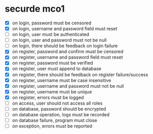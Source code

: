 # securde mco1

- [x] on login, password must be censored
- [x] on login, username and password field must reset
- [ ] on login, user must be authenticated
- [ ] on login, user and password must not be null
- [ ] on login, there should be feedback on login failure
- [x] on register, password and confirm must be censored
- [x] on register, username and password field must reset
- [x] on register, password must be verified
- [x] on register, user must append to database
- [x] on register, there should be feedback on register failure/success
- [x] on register, username must be case insensitive
- [x] on register, username and password must not be null
- [x] on register, username must be unique
- [x] on register, errors must be logged
- [ ] on access, user should not access all roles
- [ ] on database, password should be encrypted
- [ ] on database operation, logs must be recorded
- [ ] on database failure, program must close
- [ ] on exception, errors must be reported